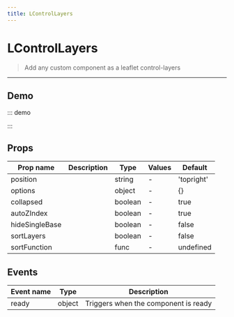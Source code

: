 ```yaml
---
title: LControlLayers
---
```


# LControlLayers

> Add any custom component as a leaflet control-layers

---

## Demo

::: demo
<template>
<l-map style="height: 350px" :zoom="zoom" :center="center">
<l-control-layers position="topright"  ></l-control-layers>
<l-tile-layer
      v-for="tileProvider in tileProviders"
      :key="tileProvider.name"
      :name="tileProvider.name"
      :visible="tileProvider.visible"
      :url="tileProvider.url"
      :attribution="tileProvider.attribution"
      layer-type="base"/>
</l-map>
</template>

<script>
import {LMap, LTileLayer, LControlLayers} from 'vue2-leaflet';

export default {
  components: {
    LMap,
    LTileLayer,
    LControlLayers
  },
  data () {
    return {
      url: 'https://{s}.tile.openstreetmap.org/{z}/{x}/{y}.png',
      zoom: 8,
      center: [47.313220, -1.319482],
      tileProviders: [
        {
          name: 'OpenStreetMap',
          visible: true,
          attribution:
            '&copy; <a target="_blank" href="http://osm.org/copyright">OpenStreetMap</a> contributors',
          url: 'https://{s}.tile.openstreetmap.org/{z}/{x}/{y}.png',
        },
        {
          name: 'OpenTopoMap',
          visible: false,
          url: 'https://{s}.tile.opentopomap.org/{z}/{x}/{y}.png',
          attribution:
            'Map data: &copy; <a href="http://www.openstreetmap.org/copyright">OpenStreetMap</a>, <a href="http://viewfinderpanoramas.org">SRTM</a> | Map style: &copy; <a href="https://opentopomap.org">OpenTopoMap</a> (<a href="https://creativecommons.org/licenses/by-sa/3.0/">CC-BY-SA</a>)',
        },
      ],
    };
  }
}
</script>

:::

## Props

| Prop name      | Description | Type    | Values | Default    |
| -------------- | ----------- | ------- | ------ | ---------- |
| position       |             | string  | -      | 'topright' |
| options        |             | object  | -      | {}         |
| collapsed      |             | boolean | -      | true       |
| autoZIndex     |             | boolean | -      | true       |
| hideSingleBase |             | boolean | -      | false      |
| sortLayers     |             | boolean | -      | false      |
| sortFunction   |             | func    | -      | undefined  |

## Events

| Event name | Type   | Description                          |
| ---------- | ------ | ------------------------------------ |
| ready      | object | Triggers when the component is ready |
